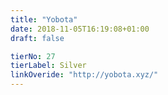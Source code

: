 ```yaml
---
title: "Yobota"
date: 2018-11-05T16:19:08+01:00
draft: false

tierNo: 27
tierLabel: Silver
linkOveride: "http://yobota.xyz/"
---
```


